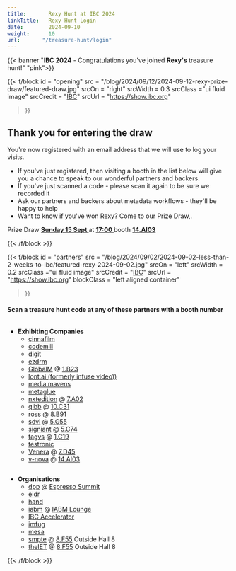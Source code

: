 ```yaml
---
title:       Rexy Hunt at IBC 2024
linkTitle:   Rexy Hunt Login
date:        2024-09-10
weight:      10
url:       "/treasure-hunt/login"
---
```

<!-- markdownlint-disable MD001 MD034 -->
<div class="ui center aligned  segment">

{{< banner "**<span class='ui red text'>IBC 2024</span>** - Congratulations you've joined **Rexy's** treasure hunt!" "pink">}}

{{< f/block
  id    = "opening"
  src   = "/blog/2024/09/12/2024-09-12-rexy-prize-draw/featured-draw.jpg"
  srcOn = "right"
  srcWidth = 0.3
  srcClass ="ui fluid image"
  srcCredit = "[IBC](https://show.ibc.org)"
  srcUrl = "https://show.ibc.org"
>}}

## Thank you for entering the draw

You're now registered with an email address that we will use to log your visits.

* If you've just registered, then visiting a booth in the list below will give
  you a chance to speak to our wonderful partners and backers.
* If you've just scanned a code - please scan it again to be sure we recorded it
* Ask our partners and backers about metadata workflows - they'll be happy to help
* Want to know if you've won Rexy? Come to our Prize Draw,.

<div class="ui olive centered message">
Prize Draw
<a href="https://ibc2024.mapyourshow.com/8_0/floorplan/?st=keyword&hallID=J&sv=V-NOVA&selectedBooth=14.AI03"><strong>
Sunday 15 Sept
</strong></a>
at
<a href="https://ibc2024.mapyourshow.com/8_0/floorplan/?st=keyword&hallID=J&sv=V-NOVA&selectedBooth=14.AI03"><strong>
17:00
</strong></a>
booth
<a href="https://ibc2024.mapyourshow.com/8_0/floorplan/?st=keyword&hallID=J&sv=V-NOVA&selectedBooth=14.AI03"><strong>
14.AI03
</strong></a>
</div>

[rxydraw]: https://ibc2024.mapyourshow.com/8_0/floorplan/?st=keyword&hallID=J&sv=V-NOVA&selectedBooth=14.AI03
{{< /f/block >}}

{{< f/block
  id    = "partners"
  src   = "/blog/2024/09/02/2024-09-02-less-than-2-weeks-to-ibc/featured-rexy-2024-09-02.jpg"
  srcOn = "left"
  srcWidth = 0.2
  srcClass ="ui fluid image"
  srcCredit = "[IBC](https://show.ibc.org)"
  srcUrl = "https://show.ibc.org"
  blockClass = "left aligned container"
>}}
<!-- markdownlint-disable MD025 -->

#### Scan a treasure hunt code at any of these partners with a booth number

<div class="ui two column celled grid">
<div class="column">

* **Exhibiting Companies**
  <!-- * [bbc (r&d)](https://www.bbc.co.uk/programmes/p0f8xhj4/) -->
  * [cinnafilm](https://cinnafilm.com/)
  * [codemill](https://www.codemill.se/)
  <!-- * deluxe -->
  * [digit](https://studiodigit.co.uk/)
  * [ezdrm](https://ezdrm.com/)
  * [GlobalM](/blog/2024/08/28/2024-08-28-thank-you-globalm/)
    @ [1.B23](https://ibc2024.mapyourshow.com/8_0/floorplan/?st=keyword&hallID=A&selectedBooth=1.B23)
  * [lont.ai (formerly infuse video))](https://www.lont.ai/)
  <!-- * matrox -->
  * [media mavens](https://metarex.media/)
  * [metaglue](https://metaglue.com/)
  * [nxtedition](/blog/2024/08/21/2024-08-21-thank-you-nxtedition/)
    @ [7.A02](https://ibc2024.mapyourshow.com/8_0/floorplan/?hallID=C&selectedBooth=7.A02)
  * [qibb](/blog/2024/08/27/2024-08-27-thank-you-qibb/)
    @ [10.C31](https://ibc2024.mapyourshow.com/8_0/floorplan/?st=keyword&sv=10..c31&hallID=F&selectedBooth=10.C31)
  * [ross](https://ross.com)
    @ [8.B91](https://ibc2024.mapyourshow.com/8_0/floorplan/?hallID=D&selectedBooth=8.B91)
  * [sdvi](/blog/2024/08/22/2024-08-22-thank-you-sdvi/)
    @ [5.G55](https://ibc2024.mapyourshow.com/8_0/floorplan/?hallID=K&selectedBooth=5.G55)
  * [signiant](/blog/2024/09/05/2024-09-05-thank-you-signiant/)
    @ [5.C74](https://ibc2024.mapyourshow.com/8_0/floorplan/?st=keyword&sv=Signiant&hallID=K&selectedBooth=5.C74)
  * [tagvs](https://tagvs.com/)
  @ [1.C19](https://ibc2024.mapyourshow.com/8_0/floorplan/?st=exhibitorname&sv=tagvs&hallID=A&selectedBooth=1.C19)
  * [testronic](https://testroniclabs.com/)
  * [Venera](/blog/2024/08/29/2024-08-29-thank-you-venera/)
    @ [7.D45](https://ibc2024.mapyourshow.com/8_0/floorplan/?hallID=C&selectedBooth=7.D45)
  * [v-nova](/blog/2024/08/23/2024-08-23-thank-you-v-nova/)
    @ [14.AI03](https://ibc2024.mapyourshow.com/8_0/floorplan/?st=keyword&hallID=J&sv=V-NOVA&selectedBooth=14.AI03)

</div>
<div class="column">

* **Organisations**
  * [dpp](https://www.dpp.com/)
    @ [Espresso Summit](https://www.thedpp.com/events/the-dpp-espresso-summit-2024/)
  * [eidr](https://www.eidr.org/)
  * [hand](https://handidentity.com/)
  * [iabm](https://theiabm.org/)
    @ [IABM Lounge](https://ibc2024.mapyourshow.com/8_0/floorplan/?st=keyword&sv=IABM&hallID=F&selectedBooth=10.Forum%20Lounge)
  * [IBC Accelerator](https://show.ibc.org/accelerators-2024-challenges)
  * [imfug](https://imfug.com/)
  * [mesa](https://www.mesaonline.org/)
  * [smpte](https://www.smpte.org/rapid-industry-solutions/on-set-virtual-production)
    @ [8.F55](https://ibc2024.mapyourshow.com/8_0/floorplan/?st=keyword&sv=smpte&hallID=D&selectedBooth=8.F55)
    Outside Hall 8
  * [theIET](https://events.theiet.org/events/driving-metadata-with-ai-responsive-narrative-factory/)
    @ [8.F55](https://ibc2024.mapyourshow.com/8_0/floorplan/?st=keyword&sv=smpte&hallID=D&selectedBooth=8.F55)
    Outside Hall 8

</div>
</div>
{{< /f/block >}}
